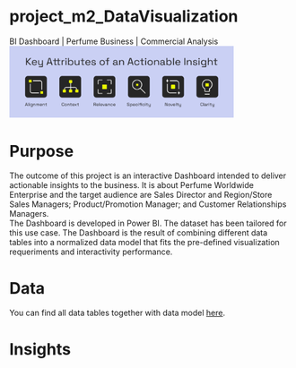 # project_m2_DataVisualization
BI Dashboard | Perfume Business | Commercial Analysis  
<img src="https://github.com/Kristinawk/project_m2_DataVisualization/blob/main/visualization/actionable%20insights.png" width="400" />

# Purpose
The outcome of this project is an interactive Dashboard intended to deliver actionable insights to the business. It is about Perfume Worldwide Enterprise and the target audience are Sales Director and Region/Store Sales Managers; Product/Promotion Manager; and Customer Relationships Managers.  
The Dashboard is developed in Power BI. The dataset has been tailored for this use case. The Dashboard is the result of combining different data tables into a normalized data model that fits the pre-defined visualization requeriments and interactivity performance.

# Data
You can find all data tables together with data model [here](https://github.com/Kristinawk/project_m2_DataVisualization/tree/main/data).

# Insights
